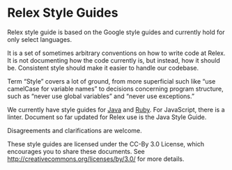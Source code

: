 Relex Style Guides
===================

Relex style guide is based on the Google style guides and currently hold for only select languages.

It is a set of sometimes arbitrary conventions on how to write code at Relex. It is not documenting how the code currently is, but instead, how it should be. Consistent style should make it easier to handle our codebase.

Term “Style” covers a lot of ground, from more superficial such like “use camelCase for variable names” to decisions concerning program structure, such as “never use global variables” and “never use exceptions.”

We currently have style guides for [Java][java] and [Ruby][ruby]. For JavaScript, there is a linter. Document so far updated for Relex use is the Java Style Guide.

Disagreements and clarifications are welcome.

These style guides are licensed under the CC-By 3.0 License, which encourages you to share these documents. See http://creativecommons.org/licenses/by/3.0/ for more details.

[java]: http://relex.github.io/styleguide/javaguide.html
[ruby]: https://github.com/bbatsov/ruby-style-guide
